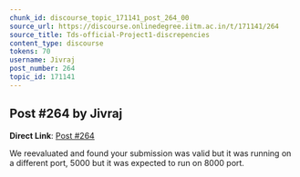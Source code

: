 ```yaml
---
chunk_id: discourse_topic_171141_post_264_00
source_url: https://discourse.onlinedegree.iitm.ac.in/t/171141/264
source_title: Tds-official-Project1-discrepencies
content_type: discourse
tokens: 70
username: Jivraj
post_number: 264
topic_id: 171141
---
```


## Post #264 by Jivraj

**Direct Link**: [Post #264](https://discourse.onlinedegree.iitm.ac.in/t/171141/264)

We reevaluated and found your submission was valid but it was running on a different port, 5000 but it was expected to run on 8000 port.
